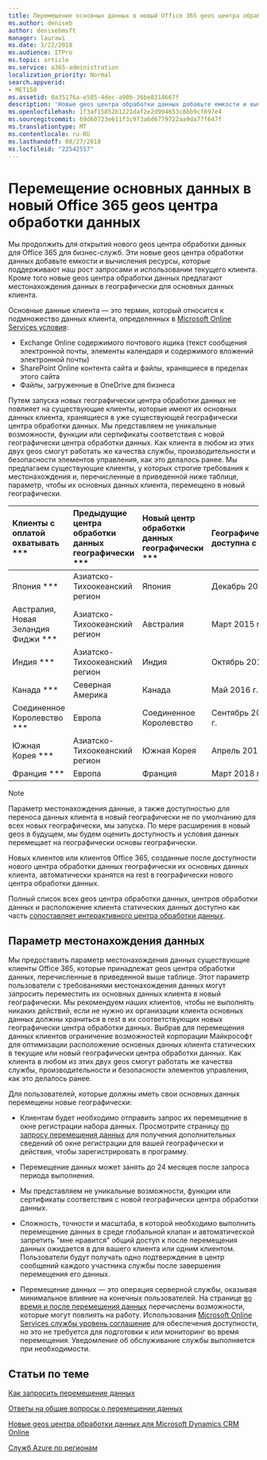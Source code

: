 ```yaml
---
title: Перемещение основных данных в новый Office 365 geos центра обработки данных
ms.author: deniseb
author: denisebmsft
manager: laurawi
ms.date: 3/22/2018
ms.audience: ITPro
ms.topic: article
ms.service: o365-administration
localization_priority: Normal
search.appverid:
- MET150
ms.assetid: 0a35176a-e585-4dec-a90b-36be8314667f
description: 'Новые geos центра обработки данных добавьте емкости и вычисления ресурсы, которые поддерживают наш рост запросами и использовании текущего клиента. Кроме того новые geos центра обработки данных предлагают местонахождения данных в географически для основных данных клиента. Основных данных клиентов — это термин, который относится к подмножество данных клиента, определенных в условия соглашения Microsoft Online Services: содержимое и файлы узла Exchange Online содержимого почтового ящика (текст сообщения электронной почты, элементы календаря и содержимого вложений электронной почты) и SharePoint Online сохраненных в пределах этого сайта и отправки файлов в OneDrive для бизнеса.'
ms.openlocfilehash: 1f3af15852b1221daf2e2d994653c8bb9cf697e4
ms.sourcegitcommit: 69d60723e611f3c973a6d6779722aa9da77f647f
ms.translationtype: MT
ms.contentlocale: ru-RU
ms.lasthandoff: 08/27/2018
ms.locfileid: "22542557"
---
```

# <a name="moving-core-data-to-new-office-365-datacenter-geos"></a>Перемещение основных данных в новый Office 365 geos центра обработки данных

Мы продолжить для открытия нового geos центра обработки данных для Office 365 для бизнес-служб. Эти новые geos центра обработки данных добавьте емкости и вычисления ресурсы, которые поддерживают наш рост запросами и использовании текущего клиента. Кроме того новые geos центра обработки данных предлагают местонахождения данных в географически для основных данных клиента. 

Основные данные клиента — это термин, который относится к подмножество данных клиента, определенных в [Microsoft Online Services условия](https://go.microsoft.com/fwlink/p/?LinkID=249048): 
- Exchange Online содержимого почтового ящика (текст сообщения электронной почты, элементы календаря и содержимого вложений электронной почты)
- SharePoint Online контента сайта и файлы, хранящиеся в пределах этого сайта
- Файлы, загруженные в OneDrive для бизнеса 
  
Путем запуска новых географически центра обработки данных не повлияет на существующие клиенты, которые имеют их основных данных клиента, хранящиеся в уже существующей географически центра обработки данных. Мы представляем не уникальные возможности, функции или сертификаты соответствия с новой географически центра обработки данных. Как клиента в любом из этих двух geos смогут работать же качества службы, производительности и безопасности элементов управления, как это делалось ранее. Мы предлагаем существующие клиенты, у которых строгие требования к местонахождения и, перечисленные в приведенной ниже таблице, параметр, чтобы их основных данных клиента, перемещено в новый географически.
  
|Клиенты с оплатой охватывать ***|Предыдущие центра обработки данных географически ***|Новый центр обработки данных географически ***|Географическая доступна с ***|
|:-----|:-----|:-----|:-----|
|Япония ***| Азиатско-Тихоокеанский регион | Япония | Декабрь 2014 г. |
|Австралия, Новая Зеландия Фиджи ***| Азиатско-Тихоокеанский регион | Австралия | Март 2015 г. |
|Индия ***| Азиатско-Тихоокеанский регион | Индия | Октябрь 2015 г. |
|Канада ***| Северная Америка | Канада | Май 2016 г. |
|Соединенное Королевство ***| Европа | Соединенное Королевство | Сентябрь 2016 г. |
|Южная Корея ***| Азиатско-Тихоокеанский регион | Южная Корея | Апрель 2017 г. |
|Франция ***| Европа | Франция | Март 2018 г. |
   
> [!NOTE]
> Параметр местонахождения данные, а также доступностью для переноса данных клиента в новый географически не по умолчанию для всех новых географически, мы запуска. По мере расширения в новый geos в будущем, мы будем оценить доступность и условия данных перемещает на географически основы географически. 
  
Новых клиентов или клиентов Office 365, созданные после доступности нового центра обработки данных географически их основных данных клиента, автоматически хранятся на rest в географически нового центра обработки данных.
  
Полный список всех geos центра обработки данных, центров обработки данных и расположение клиента статических данных доступно как часть [сопоставляет интерактивного центра обработки данных](https://aka.ms/dcmaps). 
  
## <a name="data-residency-option"></a>Параметр местонахождения данных

Мы предоставить параметр местонахождения данных существующие клиенты Office 365, которые принадлежат geos центра обработки данных, перечисленные в приведенной выше таблице. Этот параметр пользователи с требованиями местонахождения данных могут запросить переместить их основных данных клиента в новый географически. Мы рекомендуем наших клиентов, чтобы не выполнять никаких действий, если не нужно их организации клиента основных данных должны храниться в rest в их соответствующих новых географически центра обработки данных. Выбрав для перемещения данных клиентов ограничение возможностей корпорации Майкрософт для оптимизации расположение основных данных клиента статических в текущие или новый географически центра обработки данных. Как клиента в любом из этих двух geos смогут работать же качества службы, производительности и безопасности элементов управления, как это делалось ранее.
  
Для пользователей, которые должны иметь свои основных данных перемещены новые географически:
  
- Клиентам будет необходимо отправить запрос их перемещение в окне регистрации набора данных. Просмотрите страницу [по запросу перемещения данных](request-your-data-move.md) для получения дополнительных сведений об окне регистрации для вашей географически и действия, чтобы зарегистрировать в программу. 
    
- Перемещение данных может занять до 24 месяцев после запроса периода выполнения.
    
- Мы представляем не уникальные возможности, функции или сертификаты соответствия с новой географически центра обработки данных.
    
- Сложность, точности и масштаба, в которой необходимо выполнить перемещение данных в среде глобальной клапан и автоматической запретить "мне нравится" общий доступ к после перемещения данных ожидается в для вашего клиента или одним клиентом. Пользователи будут получать одно подтверждение в центр сообщений каждого участника службы после завершения перемещения его данных. 
    
- Перемещение данных — это операция серверной службы, оказывая минимальное влияние на конечных пользователей. На странице [во время и после перемещения данных](during-and-after-your-data-move.md) перечислены возможности, которые могут повлиять на работу. Использования [Microsoft Online Services службы уровень соглашение](https://go.microsoft.com/fwlink/p/?LinkId=523897) для обеспечения доступности, но это не требуется для подготовки к или мониторинг во время перемещения. Уведомление об обслуживание службы выполняется при необходимости. 
    
## <a name="related-topics"></a>Статьи по теме 
 
[Как запросить перемещение данных](request-your-data-move.md)
    
[Ответы на общие вопросы о перемещении данных](data-move-faq.md)
  
[Новые geos центра обработки данных для Microsoft Dynamics CRM Online](https://go.microsoft.com/fwlink/p/?Linkid=615924)
  
[Служб Azure по регионам](https://azure.microsoft.com/en-us/regions/)
  


